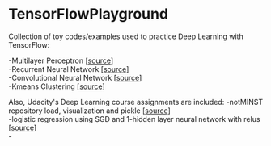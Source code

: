 # TensorFlowPlayground
Collection of toy codes/examples used to practice Deep Learning with TensorFlow:

-Multilayer Perceptron [[source](/TF_mlp_mnist.py)] <br>
-Recurrent Neural Network [[source](/TF_RNN_mnist.py)]<br>
-Convolutional Neural Network [[source](/TF_CNN_mnist.py)]<br>
-Kmeans Clustering [[source](/TF_Kmeans.py)]

Also, Udacity's Deep Learning course assignments are included:
-notMINST repository load, visualization and pickle [[source](/Ud730_DeepLearning_Tensorflow/Ud730_A1_noMNIST.ipynb)]<br>
-logistic regression using SGD and 1-hidden layer neural network with relus [[source](/Ud730_DeepLearning_Tensorflow/Ud730_A2_fullyconected.ipynb)] <br>
-<br>
